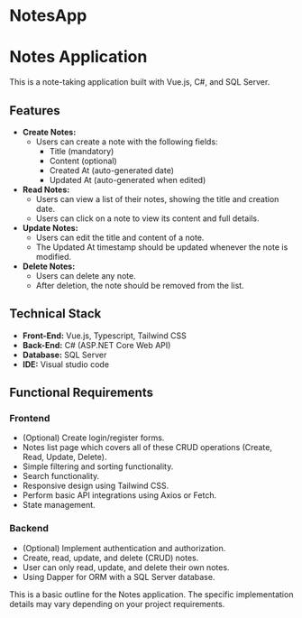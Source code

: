 # NotesApp

# Notes Application

This is a note-taking application built with Vue.js, C#, and SQL Server.

## Features

* **Create Notes:**
    * Users can create a note with the following fields:
        * Title (mandatory)
        * Content (optional)
        * Created At (auto-generated date)
        * Updated At (auto-generated when edited)
* **Read Notes:**
    * Users can view a list of their notes, showing the title and creation date.
    * Users can click on a note to view its content and full details.
* **Update Notes:**
    * Users can edit the title and content of a note.
    * The Updated At timestamp should be updated whenever the note is modified.
* **Delete Notes:**
    * Users can delete any note.
    * After deletion, the note should be removed from the list.

## Technical Stack

* **Front-End:** Vue.js, Typescript, Tailwind CSS
* **Back-End:** C# (ASP.NET Core Web API)
* **Database:** SQL Server
* **IDE:** Visual studio code
  

## Functional Requirements

### Frontend

* (Optional) Create login/register forms.
* Notes list page which covers all of these CRUD operations (Create, Read, Update, Delete).
* Simple filtering and sorting functionality.
* Search functionality.
* Responsive design using Tailwind CSS.
* Perform basic API integrations using Axios or Fetch.
* State management.

### Backend

* (Optional) Implement authentication and authorization.
* Create, read, update, and delete (CRUD) notes.
* User can only read, update, and delete their own notes.
* Using Dapper for ORM with a SQL Server database.

This is a basic outline for the Notes application. The specific implementation details may vary depending on your project requirements.
